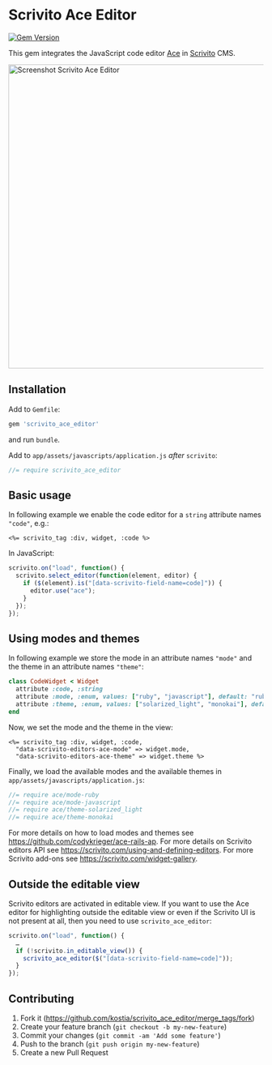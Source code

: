 # Scrivito Ace Editor

[![Gem Version](https://badge.fury.io/rb/scrivito_ace_editor.svg)](http://badge.fury.io/rb/scrivito_ace_editor)

This gem integrates the JavaScript code editor [Ace](https://ace.c9.io) in [Scrivito](https://scrivito.com) CMS.

<img src="https://raw.github.com/kostia/scrivito_ace_editor/master/scrivito_ace_editor.png" alt="Screenshot Scrivito Ace Editor" width=600>

## Installation

Add to `Gemfile`:
```ruby
gem 'scrivito_ace_editor'
```

and run `bundle`.

Add to `app/assets/javascripts/application.js` _after_ `scrivito`:
```javascript
//= require scrivito_ace_editor
```

## Basic usage

In following example we enable the code editor for a `string` attribute names `"code"`, e.g.:
```erb
<%= scrivito_tag :div, widget, :code %>
```

In JavaScript:
```javascript
scrivito.on("load", function() {
  scrivito.select_editor(function(element, editor) {
    if ($(element).is("[data-scrivito-field-name=code]")) {
      editor.use("ace");
    }
  });
});
```

## Using modes and themes

In following example we store the mode in an attribute names `"mode"` and the theme in an attribute
names `"theme"`:

```ruby
class CodeWidget < Widget
  attribute :code, :string
  attribute :mode, :enum, values: ["ruby", "javascript"], default: "ruby"
  attribute :theme, :enum, values: ["solarized_light", "monokai"], default: "solarized_light"
end
```

Now, we set the mode and the theme in the view:
```erb
<%= scrivito_tag :div, widget, :code,
  "data-scrivito-editors-ace-mode" => widget.mode,
  "data-scrivito-editors-ace-theme" => widget.theme %>
```

Finally, we load the available modes and the available themes in
`app/assets/javascripts/application.js`:
```javascript
//= require ace/mode-ruby
//= require ace/mode-javascript
//= require ace/theme-solarized_light
//= require ace/theme-monokai
```

For more details on how to load modes and themes see https://github.com/codykrieger/ace-rails-ap.
For more details on Scrivito editors API see https://scrivito.com/using-and-defining-editors.
For more Scrivito add-ons see https://scrivito.com/widget-gallery.

## Outside the editable view

Scrivito editors are activated in editable view. If you want to use the Ace editor for highlighting
outside the editable view or even if the Scrivito UI is not present at all,
then you need to use `scrivito_ace_editor`:
```javascript
scrivito.on("load", function() {
  …
  if (!scrivito.in_editable_view()) {
    scrivito_ace_editor($("[data-scrivito-field-name=code]"));
  }
});
```

## Contributing

1. Fork it (https://github.com/kostia/scrivito_ace_editor/merge_tags/fork)
2. Create your feature branch (`git checkout -b my-new-feature`)
3. Commit your changes (`git commit -am 'Add some feature'`)
4. Push to the branch (`git push origin my-new-feature`)
5. Create a new Pull Request
